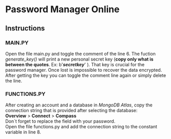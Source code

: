 # Password Manager Online

## Instructions
### MAIN.PY 
Open the file main.py and toggle the comment of the line 6.
The fuction _generate_key()_ will print a new personal secret key (**copy only what is between the quotes**. Ex: b'___secretkey___' ).
That key is crucial for the password manager. Once lost is impossible to recover the data encrypted.
After getting the key you can toggle the comment line again or simply delete the line.

### FUNCTIONS.PY
After creating an account and a database in _MongoDB Atlas_, copy the connection string that is provided after selecting the database: <br>
**Overview** > **Connect** > **Compass** <br>
Don´t forget to replace the field _<password>_ with your password. <br>
Open the file functions.py and add the connection string to the constant variable in line 8.
